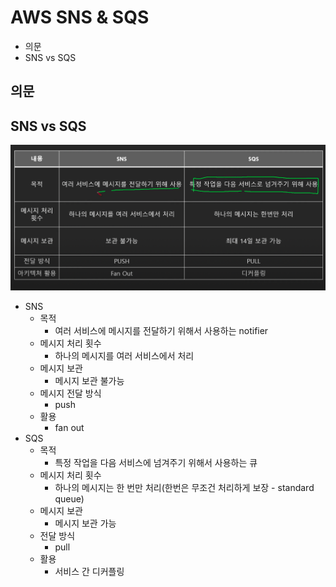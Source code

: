# AWS SNS & SQS

- 의문
- SNS vs SQS

## 의문

## SNS vs SQS

![](./images/sns_sqs/sns_sqs1.png)

- SNS
  - 목적
    - 여러 서비스에 메시지를 전달하기 위해서 사용하는 notifier
  - 메시지 처리 횟수
    - 하나의 메시지를 여러 서비스에서 처리
  - 메시지 보관
    - 메시지 보관 불가능
  - 메시지 전달 방식
    - push
  - 활용
    - fan out
- SQS
  - 목적
    - 특정 작업을 다음 서비스에 넘겨주기 위해서 사용하는 큐
  - 메시지 처리 횟수
    - 하나의 메시지는 한 번만 처리(한번은 무조건 처리하게 보장 - standard queue)
  - 메시지 보관
    - 메시지 보관 가능
  - 전달 방식
    - pull
  - 활용
    - 서비스 간 디커플링
